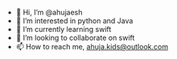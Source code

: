 - 👋 Hi, I’m @ahujaesh
- 👀 I’m interested in python and Java
- 🌱 I’m currently learning swift
- 💞️ I’m looking to collaborate on swift
- 📫 How to reach me, ahuja.kids@outlook.com

<!---
ahujaesh/ahujaesh is a ✨ special ✨ repository because its `README.md` (this file) appears on your GitHub profile.
You can click the Preview link to take a look at your changes.
--->

